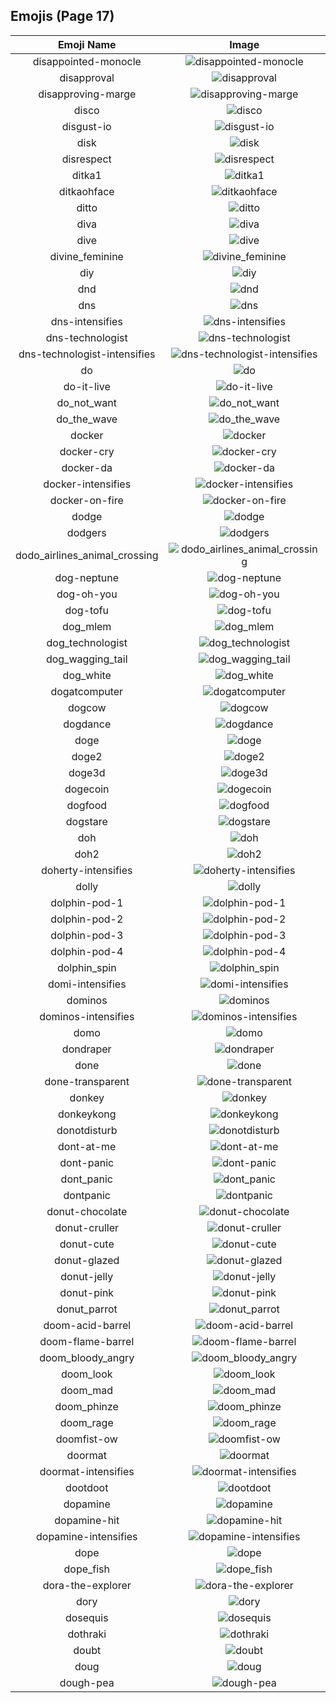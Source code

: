
  ## Emojis (Page 17)
  |Emoji Name|Image|
  | :-: | :-: |
  |disappointed-monocle| ![disappointed-monocle](/output/disappointed-monocle.png)|
  |disapproval| ![disapproval](/output/disapproval.png)|
  |disapproving-marge| ![disapproving-marge](/output/disapproving-marge.png)|
  |disco| ![disco](/output/disco.gif)|
  |disgust-io| ![disgust-io](/output/disgust-io.png)|
  |disk| ![disk](/output/disk.gif)|
  |disrespect| ![disrespect](/output/disrespect.png)|
  |ditka1| ![ditka1](/output/ditka1.png)|
  |ditkaohface| ![ditkaohface](/output/ditkaohface.png)|
  |ditto| ![ditto](/output/ditto.png)|
  |diva| ![diva](/output/diva.png)|
  |dive| ![dive](/output/dive.png)|
  |divine_feminine| ![divine_feminine](/output/divine_feminine.png)|
  |diy| ![diy](/output/diy.png)|
  |dnd| ![dnd](/output/dnd.png)|
  |dns| ![dns](/output/dns.png)|
  |dns-intensifies| ![dns-intensifies](/output/dns-intensifies.gif)|
  |dns-technologist| ![dns-technologist](/output/dns-technologist.png)|
  |dns-technologist-intensifies| ![dns-technologist-intensifies](/output/dns-technologist-intensifies.gif)|
  |do| ![do](/output/do.png)|
  |do-it-live| ![do-it-live](/output/do-it-live.gif)|
  |do_not_want| ![do_not_want](/output/do_not_want.png)|
  |do_the_wave| ![do_the_wave](/output/do_the_wave.gif)|
  |docker| ![docker](/output/docker.jpg)|
  |docker-cry| ![docker-cry](/output/docker-cry.png)|
  |docker-da| ![docker-da](/output/docker-da.png)|
  |docker-intensifies| ![docker-intensifies](/output/docker-intensifies.gif)|
  |docker-on-fire| ![docker-on-fire](/output/docker-on-fire.gif)|
  |dodge| ![dodge](/output/dodge.jpg)|
  |dodgers| ![dodgers](/output/dodgers.png)|
  |dodo_airlines_animal_crossing| ![dodo_airlines_animal_crossing](/output/dodo_airlines_animal_crossing.png)|
  |dog-neptune| ![dog-neptune](/output/dog-neptune.png)|
  |dog-oh-you| ![dog-oh-you](/output/dog-oh-you.png)|
  |dog-tofu| ![dog-tofu](/output/dog-tofu.png)|
  |dog_mlem| ![dog_mlem](/output/dog_mlem.gif)|
  |dog_technologist| ![dog_technologist](/output/dog_technologist.png)|
  |dog_wagging_tail| ![dog_wagging_tail](/output/dog_wagging_tail.gif)|
  |dog_white| ![dog_white](/output/dog_white.png)|
  |dogatcomputer| ![dogatcomputer](/output/dogatcomputer.jpg)|
  |dogcow| ![dogcow](/output/dogcow.png)|
  |dogdance| ![dogdance](/output/dogdance.gif)|
  |doge| ![doge](/output/doge.png)|
  |doge2| ![doge2](/output/doge2.png)|
  |doge3d| ![doge3d](/output/doge3d.gif)|
  |dogecoin| ![dogecoin](/output/dogecoin)|
  |dogfood| ![dogfood](/output/dogfood.jpg)|
  |dogstare| ![dogstare](/output/dogstare.png)|
  |doh| ![doh](/output/doh.png)|
  |doh2| ![doh2](/output/doh2.gif)|
  |doherty-intensifies| ![doherty-intensifies](/output/doherty-intensifies.gif)|
  |dolly| ![dolly](/output/dolly.png)|
  |dolphin-pod-1| ![dolphin-pod-1](/output/dolphin-pod-1.png)|
  |dolphin-pod-2| ![dolphin-pod-2](/output/dolphin-pod-2.png)|
  |dolphin-pod-3| ![dolphin-pod-3](/output/dolphin-pod-3.png)|
  |dolphin-pod-4| ![dolphin-pod-4](/output/dolphin-pod-4.png)|
  |dolphin_spin| ![dolphin_spin](/output/dolphin_spin.gif)|
  |domi-intensifies| ![domi-intensifies](/output/domi-intensifies.gif)|
  |dominos| ![dominos](/output/dominos.png)|
  |dominos-intensifies| ![dominos-intensifies](/output/dominos-intensifies.gif)|
  |domo| ![domo](/output/domo.png)|
  |dondraper| ![dondraper](/output/dondraper.jpg)|
  |done| ![done](/output/done.jpg)|
  |done-transparent| ![done-transparent](/output/done-transparent.png)|
  |donkey| ![donkey](/output/donkey.gif)|
  |donkeykong| ![donkeykong](/output/donkeykong.gif)|
  |donotdisturb| ![donotdisturb](/output/donotdisturb.png)|
  |dont-at-me| ![dont-at-me](/output/dont-at-me.png)|
  |dont-panic| ![dont-panic](/output/dont-panic.png)|
  |dont_panic| ![dont_panic](/output/dont_panic.png)|
  |dontpanic| ![dontpanic](/output/dontpanic.jpg)|
  |donut-chocolate| ![donut-chocolate](/output/donut-chocolate.png)|
  |donut-cruller| ![donut-cruller](/output/donut-cruller.png)|
  |donut-cute| ![donut-cute](/output/donut-cute.png)|
  |donut-glazed| ![donut-glazed](/output/donut-glazed.png)|
  |donut-jelly| ![donut-jelly](/output/donut-jelly.png)|
  |donut-pink| ![donut-pink](/output/donut-pink.png)|
  |donut_parrot| ![donut_parrot](/output/donut_parrot.gif)|
  |doom-acid-barrel| ![doom-acid-barrel](/output/doom-acid-barrel.gif)|
  |doom-flame-barrel| ![doom-flame-barrel](/output/doom-flame-barrel.gif)|
  |doom_bloody_angry| ![doom_bloody_angry](/output/doom_bloody_angry.png)|
  |doom_look| ![doom_look](/output/doom_look.gif)|
  |doom_mad| ![doom_mad](/output/doom_mad.gif)|
  |doom_phinze| ![doom_phinze](/output/doom_phinze.jpg)|
  |doom_rage| ![doom_rage](/output/doom_rage.gif)|
  |doomfist-ow| ![doomfist-ow](/output/doomfist-ow.png)|
  |doormat| ![doormat](/output/doormat.png)|
  |doormat-intensifies| ![doormat-intensifies](/output/doormat-intensifies.gif)|
  |dootdoot| ![dootdoot](/output/dootdoot.png)|
  |dopamine| ![dopamine](/output/dopamine.png)|
  |dopamine-hit| ![dopamine-hit](/output/dopamine-hit.gif)|
  |dopamine-intensifies| ![dopamine-intensifies](/output/dopamine-intensifies.gif)|
  |dope| ![dope](/output/dope.png)|
  |dope_fish| ![dope_fish](/output/dope_fish.gif)|
  |dora-the-explorer| ![dora-the-explorer](/output/dora-the-explorer.png)|
  |dory| ![dory](/output/dory.png)|
  |dosequis| ![dosequis](/output/dosequis.png)|
  |dothraki| ![dothraki](/output/dothraki)|
  |doubt| ![doubt](/output/doubt.png)|
  |doug| ![doug](/output/doug.png)|
  |dough-pea| ![dough-pea](/output/dough-pea.png)|
  